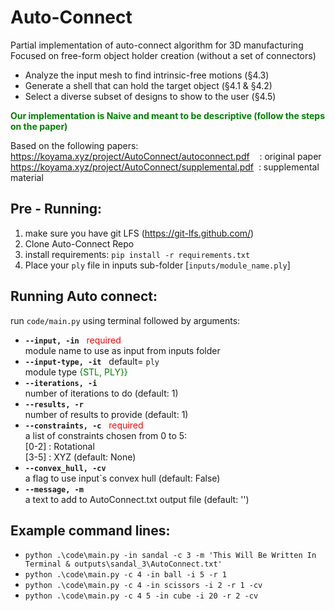 # Auto-Connect
Partial implementation of auto-connect algorithm for 3D manufacturing  
Focused on free-form object holder creation (without a set of connectors)  
 * Analyze the input mesh to find intrinsic-free motions (§4.3)
 * Generate a shell that can hold the target object (§4.1 & §4.2)
 * Select a diverse subset of designs to show to the user (§4.5)  

 <span style="color:green"> <b> Our implementation is Naive and meant to be descriptive (follow the steps on the paper) </b> </span>

Based on the following papers:  
https://koyama.xyz/project/AutoConnect/autoconnect.pdf &nbsp;&nbsp;&nbsp;: original paper  
https://koyama.xyz/project/AutoConnect/supplemental.pdf &nbsp;: supplemental material 



## Pre - Running:
1. make sure you have git LFS (https://git-lfs.github.com/)
2. Clone Auto-Connect Repo
3. install requirements: `pip install -r requirements.txt`
4. Place your `ply` file in inputs sub-folder [`inputs/module_name.ply`]



## Running Auto connect:
run `code/main.py` using terminal followed by arguments:  
* <b>`--input, -in`</b> &nbsp; <span style="color:red"> required </span>  
   module name to use as input from inputs folder 
* <b>`--input-type, -it`</b> &nbsp; default= `ply`  
   module type <span style="color:green"> {STL, PLY}} </span>   
* <b>`--iterations, -i`</b>  
   number of iterations to do (default: 1)
* <b>`--results, -r`</b>  
    number of results to provide (default: 1)
* <b>`--constraints, -c`</b> &nbsp; <span style="color:red"> required </span>   
    a list of constraints chosen from 0 to 5:  
    [0-2] : Rotational  
    [3-5] : XYZ (default: None)
* <b>`--convex_hull, -cv`</b>  
    a flag to use input`s convex hull (default: False)
* <b>`--message, -m`</b>  
    a text to add to AutoConnect.txt output file (default: '')

## Example command lines:
* `python .\code\main.py -in sandal -c 3 -m 'This Will Be Written In Terminal & outputs\sandal_3\AutoConnect.txt'`
* `python .\code\main.py -c 4 -in ball -i 5 -r 1`
* `python .\code\main.py -c 4 -in scissors -i 2 -r 1 -cv`
* `python .\code\main.py -c 4 5 -in cube -i 20 -r 2 -cv`
